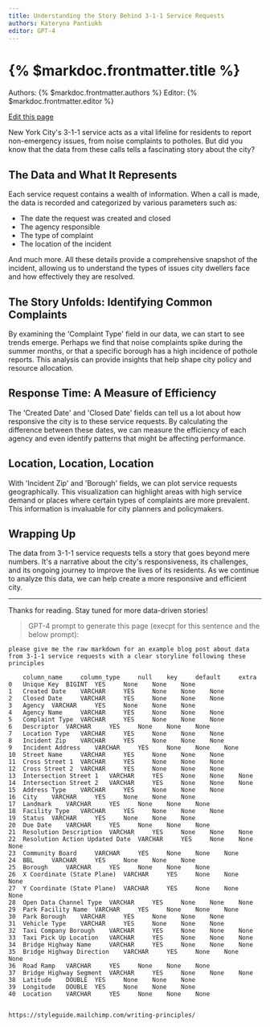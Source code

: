 ```yaml
--- 
title: Understanding the Story Behind 3-1-1 Service Requests
authors: Kateryna Pantiukh
editor: GPT-4
---
```


# {% $markdoc.frontmatter.title %}

Authors: {% $markdoc.frontmatter.authors %}
Editor: {% $markdoc.frontmatter.editor %}

[Edit this page](https://github.com/onefact/blog.datathinking.org/edit/main/pages/understanding-3-1-1-service-requests.md)

New York City's 3-1-1 service acts as a vital lifeline for residents to report non-emergency issues, from noise complaints to potholes. But did you know that the data from these calls tells a fascinating story about the city?

## The Data and What It Represents

Each service request contains a wealth of information. When a call is made, the data is recorded and categorized by various parameters such as:

- The date the request was created and closed
- The agency responsible
- The type of complaint
- The location of the incident

And much more. All these details provide a comprehensive snapshot of the incident, allowing us to understand the types of issues city dwellers face and how effectively they are resolved.

## The Story Unfolds: Identifying Common Complaints

By examining the 'Complaint Type' field in our data, we can start to see trends emerge. Perhaps we find that noise complaints spike during the summer months, or that a specific borough has a high incidence of pothole reports. This analysis can provide insights that help shape city policy and resource allocation.

## Response Time: A Measure of Efficiency

The 'Created Date' and 'Closed Date' fields can tell us a lot about how responsive the city is to these service requests. By calculating the difference between these dates, we can measure the efficiency of each agency and even identify patterns that might be affecting performance.

## Location, Location, Location

With 'Incident Zip' and 'Borough' fields, we can plot service requests geographically. This visualization can highlight areas with high service demand or places where certain types of complaints are more prevalent. This information is invaluable for city planners and policymakers.

## Wrapping Up

The data from 3-1-1 service requests tells a story that goes beyond mere numbers. It's a narrative about the city's responsiveness, its challenges, and its ongoing journey to improve the lives of its residents. As we continue to analyze this data, we can help create a more responsive and efficient city.

---

Thanks for reading. Stay tuned for more data-driven stories!



> GPT-4 prompt to generate this page (execpt for this sentence and the below prompt):

```
please give me the raw markdown for an example blog post about data from 3-1-1 service requests with a clear storyline following these principles 

 	column_name 	column_type 	null 	key 	default 	extra
0 	Unique Key 	BIGINT 	YES 	None 	None 	None
1 	Created Date 	VARCHAR 	YES 	None 	None 	None
2 	Closed Date 	VARCHAR 	YES 	None 	None 	None
3 	Agency 	VARCHAR 	YES 	None 	None 	None
4 	Agency Name 	VARCHAR 	YES 	None 	None 	None
5 	Complaint Type 	VARCHAR 	YES 	None 	None 	None
6 	Descriptor 	VARCHAR 	YES 	None 	None 	None
7 	Location Type 	VARCHAR 	YES 	None 	None 	None
8 	Incident Zip 	VARCHAR 	YES 	None 	None 	None
9 	Incident Address 	VARCHAR 	YES 	None 	None 	None
10 	Street Name 	VARCHAR 	YES 	None 	None 	None
11 	Cross Street 1 	VARCHAR 	YES 	None 	None 	None
12 	Cross Street 2 	VARCHAR 	YES 	None 	None 	None
13 	Intersection Street 1 	VARCHAR 	YES 	None 	None 	None
14 	Intersection Street 2 	VARCHAR 	YES 	None 	None 	None
15 	Address Type 	VARCHAR 	YES 	None 	None 	None
16 	City 	VARCHAR 	YES 	None 	None 	None
17 	Landmark 	VARCHAR 	YES 	None 	None 	None
18 	Facility Type 	VARCHAR 	YES 	None 	None 	None
19 	Status 	VARCHAR 	YES 	None 	None 	None
20 	Due Date 	VARCHAR 	YES 	None 	None 	None
21 	Resolution Description 	VARCHAR 	YES 	None 	None 	None
22 	Resolution Action Updated Date 	VARCHAR 	YES 	None 	None 	None
23 	Community Board 	VARCHAR 	YES 	None 	None 	None
24 	BBL 	VARCHAR 	YES 	None 	None 	None
25 	Borough 	VARCHAR 	YES 	None 	None 	None
26 	X Coordinate (State Plane) 	VARCHAR 	YES 	None 	None 	None
27 	Y Coordinate (State Plane) 	VARCHAR 	YES 	None 	None 	None
28 	Open Data Channel Type 	VARCHAR 	YES 	None 	None 	None
29 	Park Facility Name 	VARCHAR 	YES 	None 	None 	None
30 	Park Borough 	VARCHAR 	YES 	None 	None 	None
31 	Vehicle Type 	VARCHAR 	YES 	None 	None 	None
32 	Taxi Company Borough 	VARCHAR 	YES 	None 	None 	None
33 	Taxi Pick Up Location 	VARCHAR 	YES 	None 	None 	None
34 	Bridge Highway Name 	VARCHAR 	YES 	None 	None 	None
35 	Bridge Highway Direction 	VARCHAR 	YES 	None 	None 	None
36 	Road Ramp 	VARCHAR 	YES 	None 	None 	None
37 	Bridge Highway Segment 	VARCHAR 	YES 	None 	None 	None
38 	Latitude 	DOUBLE 	YES 	None 	None 	None
39 	Longitude 	DOUBLE 	YES 	None 	None 	None
40 	Location 	VARCHAR 	YES 	None 	None 	None


https://styleguide.mailchimp.com/writing-principles/
```

